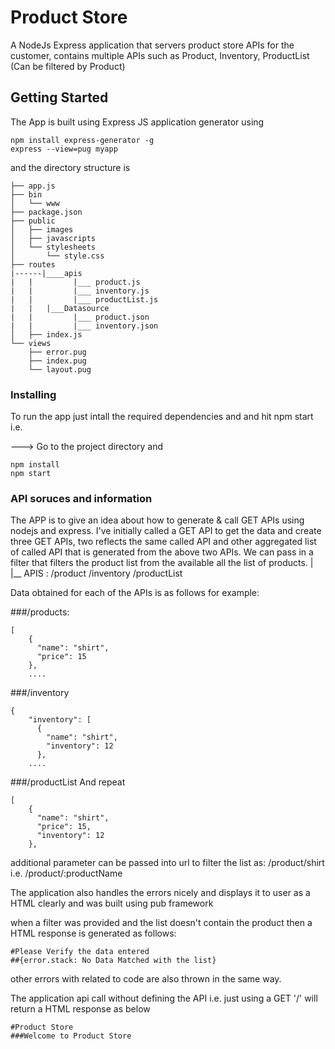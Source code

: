 
# Product Store

A NodeJs Express application that servers product store APIs for the customer, contains multiple APIs such as Product, Inventory, ProductList (Can be filtered by Product)

## Getting Started

The App is built using Express JS application generator using

```
npm install express-generator -g
express --view=pug myapp
```
and the directory structure is
```
├── app.js
├── bin
│   └── www
├── package.json
├── public
│   ├── images
│   ├── javascripts
│   └── stylesheets
│       └── style.css
├── routes
|------|____apis
|   |         |___ product.js
|   |         |___ inventory.js
|   |         |___ productList.js
|   |   |___Datasource      
|   |         |___ product.json
|   |         |___ inventory.json
│   ├── index.js
└── views
    ├── error.pug
    ├── index.pug
    └── layout.pug
```
### Installing
To run the app just intall the required dependencies and and hit npm start i.e.


---> Go to the project directory and
```
npm install
npm start
```

### API soruces and information

The APP is to give an idea about how to generate & call GET APIs using nodejs and express. I've initially called a GET API to get the data and create three GET APIs, two reflects the same called API and other aggregated list of called API that is generated from the above two APIs. We can pass in a filter that filters the product list from the available all the list of products.
 |
 |__ APIS : /product
            /inventory
            /productList

Data obtained for each of the APIs is as follows for example:

###/products:
```
[
    {
      "name": "shirt",
      "price": 15
    },
    ....
```

###/inventory
```
{
    "inventory": [
      {
        "name": "shirt",
        "inventory": 12
      },
    ....
```
###/productList
And repeat

```
[
    {
      "name": "shirt",
      "price": 15,
      "inventory": 12
    },
```
additional parameter can be passed into url to filter the list as:
/product/shirt i.e. /product/:productName

The application also handles the errors nicely and displays it to user as a HTML clearly and was built using pub framework 

when a filter was provided and the list doesn't contain the product then a HTML response is generated as follows:

```
#Please Verify the data entered
##{error.stack: No Data Matched with the list}
```

other errors with related to code are also thrown in the same way.

The application api call without defining the API i.e. just using a GET '/' will return a HTML response as below

```
#Product Store
###Welcome to Product Store
```